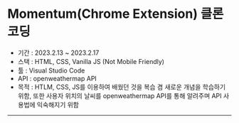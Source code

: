 # Momentum(Chrome Extension) 클론 코딩

- 기간 : 2023.2.13 ~ 2023.2.17
- 스택 : HTML, CSS, Vanilla JS (Not Mobile Friendly)
- 툴 : Visual Studio Code
- API : openweathermap API
- 목적 : HTLM, CSS, JS를 이용하여 배웠던 것을 복습 겸 새로운 개념을 학습하기 위함, 또한 사용자 위치의 날씨를 openweathermap API를 통해 알려주며 API 사용법에 익숙해지기 위함

---
